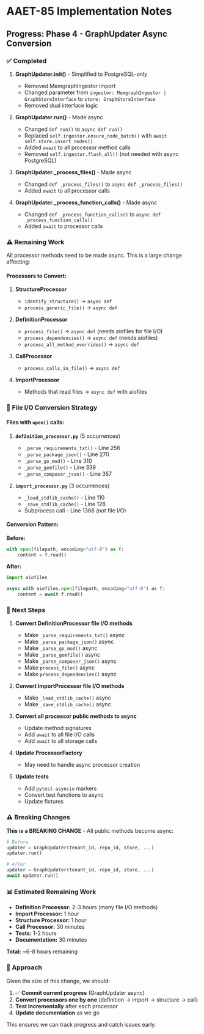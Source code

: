 # AAET-85 Implementation Notes

## Progress: Phase 4 - GraphUpdater Async Conversion

### ✅ Completed

1. **GraphUpdater.__init__()** - Simplified to PostgreSQL-only
   - Removed MemgraphIngestor import
   - Changed parameter from `ingestor: MemgraphIngestor | GraphStoreInterface` to `store: GraphStoreInterface`
   - Removed dual interface logic

2. **GraphUpdater.run()** - Made async
   - Changed `def run()` to `async def run()`
   - Replaced `self.ingestor.ensure_node_batch()` with `await self.store.insert_nodes()`
   - Added `await` to all processor method calls
   - Removed `self.ingestor.flush_all()` (not needed with async PostgreSQL)

3. **GraphUpdater._process_files()** - Made async
   - Changed `def _process_files()` to `async def _process_files()`
   - Added `await` to all processor calls

4. **GraphUpdater._process_function_calls()** - Made async
   - Changed `def _process_function_calls()` to `async def _process_function_calls()`
   - Added `await` to processor calls

### ⚠️ Remaining Work

All processor methods need to be made async. This is a large change affecting:

#### Processors to Convert:

1. **StructureProcessor**
   - `identify_structure()` → `async def`
   - `process_generic_file()` → `async def`

2. **DefinitionProcessor**
   - `process_file()` → `async def` (needs aiofiles for file I/O)
   - `process_dependencies()` → `async def` (needs aiofiles)
   - `process_all_method_overrides()` → `async def`

3. **CallProcessor**
   - `process_calls_in_file()` → `async def`

4. **ImportProcessor**
   - Methods that read files → `async def` with aiofiles

### 📝 File I/O Conversion Strategy

#### Files with `open()` calls:

1. **`definition_processor.py`** (5 occurrences)
   - `_parse_requirements_txt()` - Line 256
   - `_parse_package_json()` - Line 270
   - `_parse_go_mod()` - Line 310
   - `_parse_gemfile()` - Line 339
   - `_parse_composer_json()` - Line 357

2. **`import_processor.py`** (3 occurrences)
   - `_load_stdlib_cache()` - Line 110
   - `_save_stdlib_cache()` - Line 126
   - Subprocess call - Line 1368 (not file I/O)

#### Conversion Pattern:

**Before:**
```python
with open(filepath, encoding="utf-8") as f:
    content = f.read()
```

**After:**
```python
import aiofiles

async with aiofiles.open(filepath, encoding="utf-8") as f:
    content = await f.read()
```

### 🎯 Next Steps

1. **Convert DefinitionProcessor file I/O methods**
   - Make `_parse_requirements_txt()` async
   - Make `_parse_package_json()` async
   - Make `_parse_go_mod()` async
   - Make `_parse_gemfile()` async
   - Make `_parse_composer_json()` async
   - Make `process_file()` async
   - Make `process_dependencies()` async

2. **Convert ImportProcessor file I/O methods**
   - Make `_load_stdlib_cache()` async
   - Make `_save_stdlib_cache()` async

3. **Convert all processor public methods to async**
   - Update method signatures
   - Add `await` to all file I/O calls
   - Add `await` to all storage calls

4. **Update ProcessorFactory**
   - May need to handle async processor creation

5. **Update tests**
   - Add `pytest-asyncio` markers
   - Convert test functions to async
   - Update fixtures

### ⚠️ Breaking Changes

**This is a BREAKING CHANGE** - All public methods become async:

```python
# Before
updater = GraphUpdater(tenant_id, repo_id, store, ...)
updater.run()

# After
updater = GraphUpdater(tenant_id, repo_id, store, ...)
await updater.run()
```

### 📊 Estimated Remaining Work

- **Definition Processor:** 2-3 hours (many file I/O methods)
- **Import Processor:** 1 hour
- **Structure Processor:** 1 hour
- **Call Processor:** 30 minutes
- **Tests:** 1-2 hours
- **Documentation:** 30 minutes

**Total:** ~6-8 hours remaining

### 🚀 Approach

Given the size of this change, we should:

1. ✅ **Commit current progress** (GraphUpdater async)
2. **Convert processors one by one** (definition → import → structure → call)
3. **Test incrementally** after each processor
4. **Update documentation** as we go

This ensures we can track progress and catch issues early.
